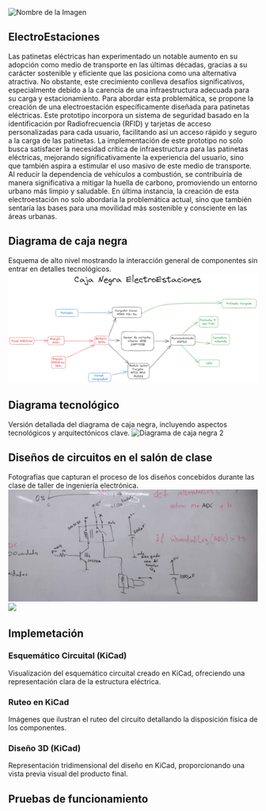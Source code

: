 
![Nombre de la Imagen](POSTERELECTROESTACIONES_ZAMBRANO_ORDUZ_COJO.jpg)
## **ElectroEstaciones**
Las patinetas eléctricas han experimentado un notable aumento en su adopción como medio de transporte en las últimas décadas, gracias a su carácter sostenible y eficiente que las posiciona como una alternativa atractiva. No obstante, este crecimiento conlleva desafíos significativos, especialmente debido a la carencia de una infraestructura adecuada para su carga y estacionamiento. Para abordar esta problemática, se propone la creación de una electroestación específicamente diseñada para patinetas eléctricas. Este prototipo incorpora un sistema de seguridad basado en la identificación por Radiofrecuencia (RFID) y tarjetas de acceso personalizadas para cada usuario, facilitando así un acceso rápido y seguro a la carga de las patinetas. La implementación de este prototipo no solo busca satisfacer la necesidad crítica de infraestructura para las patinetas eléctricas, mejorando significativamente la experiencia del usuario, sino que también aspira a estimular el uso masivo de este medio de transporte. Al reducir la dependencia de vehículos a combustión, se contribuiría de manera significativa a mitigar la huella de carbono, promoviendo un entorno urbano más limpio y saludable. En última instancia, la creación de esta electroestación no solo abordaría la problemática actual, sino que también sentaría las bases para una movilidad más sostenible y consciente en las áreas urbanas.

## **Diagrama de caja negra**
Esquema de alto nivel mostrando la interacción general de componentes sin entrar en detalles tecnológicos.
![Diagrama de caja negra](DiagramadeCajaNegra.png)

## **Diagrama tecnológico**
Versión detallada del diagrama de caja negra, incluyendo aspectos tecnológicos y arquitectónicos clave.
![Diagrama de caja negra 2](DiagramaTecnológico2.png)

## **Diseños de circuitos en el salón de clase**
Fotografías que capturan el proceso de los diseños concebidos durante las clase de taller de ingeniería electrónica.
![](CircuitoSolenoide.jpeg)
![](Circuitodealimentación.jpeg)

## **Implemetación**

### Esquemático Circuital (KiCad)
Visualización del esquemático circuital creado en KiCad, ofreciendo una representación clara de la estructura eléctrica.

### Ruteo en KiCad
Imágenes que ilustran el ruteo del circuito detallando la disposición física de los componentes.

### Diseño 3D (KiCad)
Representación tridimensional del diseño en KiCad, proporcionando una vista previa visual del producto final.

## **Pruebas de funcionamiento**
